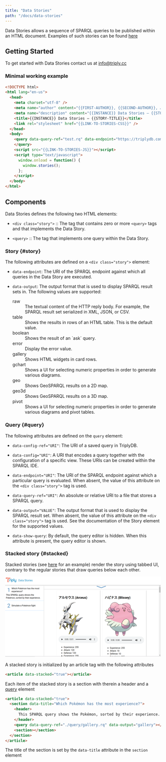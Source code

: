 ```yaml
---
title: "Data Stories"
path: "/docs/data-stories"
---
```


Data Stories allows a sequence of SPARQL queries to be published
within an HTML document.
Examples of such stories can be found [here](https://stories.triply.cc)

## Getting Started

To get started with Data Stories contact us at [info@triply.cc](info@triply.cc)

### Minimal working example

```html
<!DOCTYPE html>
<html lang="en-us">
  <head>
    <meta charset="utf-8" />
    <meta name="author" content="{{FIRST-AUTHOR}}, {{SECOND-AUTHOR}}, …" />
    <meta name="description" content="{{INSTANCE}} Data Stories ― {{STORY-TITLE}}" />
    <title>{{INSTANCE}} Data Stories ― {{STORY-TITLE}}</title>
    <link rel="stylesheet" href="{{LINK-TO-STORIES-CSS}}" />
  </head>
  <body>
    <query data-query-ref="test.rq" data-endpoint="https://triplydb.com/academy/sparql/sparql/sparql">
    </query>
    <script src="{{LINK-TO-STORIES-JS}}"></script>
    <script type="text/javascript">
      window.onload = function() {
        window.stories();
      };
    </script>
  </body>
</html>
```

## Components

Data Stories defines the following two HTML elements:

- `<div class="story">` :: The tag that contains zero or more
  `<query>` tags and that implements the Data Story.

- `<query>` :: The tag that implements one query within the Data
  Story.

### Story {#story}

The following attributes are defined on a `<div class="story">`
element:


- `data-endpoint`: The URI of the SPARQL endpoint against which all queries in the Data Story are executed.

- `data-output`: The output format that is used to display SPARQL
  result sets in. The following values are
  supported:

  <dl>
    <dt>raw</dt>
    <dd>The textual content of the HTTP reply body. For
      example, the SPARQL result set serialized in XML, JSON,
      or CSV.</dd>

    <dt>table</dt>
    <dd>Shows the results in rows of an HTML table. This is
      the default value.</dd>
    <dt>boolean</dt>
    <dd>Shows the result of an `ask` query.</dd>
    <dt>error</dt>
    <dd>Display the error value.</dd>
    <dt>gallery</dt>
    <dd>Shows HTML widgets in card rows.</dd>
    <dt>gchart</dt>
    <dd>Shows a UI for selecting numeric properties in order
      to generate various diagrams.</dd>
    <dt>geo</dt>
    <dd>Shows GeoSPARQL results on a 2D map.</dd>
    <dt>geo3d</dt>
    <dd>Shows GeoSPARQL results on a 3D map.</dd>
    <dt>pivot</dt>
    <dd>Shows a UI for selecting numeric properties in order
      to generate various diagrams and pivot tables.</dd>
  </dl>

### Query {#query}

The following attributes are defined on the `query` element:

- `data-config-ref="URI"`: The URI of a saved query in TriplyDB.

- `data-config="URI"`: A URI that encodes a query together with
  the configuration of a specific view. These URIs can be
  created within the SPARQL IDE.

- `data-endpoint="URI"`: The URI of the SPARQL endpoint against
  which a particular query is evaluated. When absent, the value
  of this attribute on the `<div class="story">` tag is used.

- `data-query-ref="URI"`: An absolute or relative URI to a file
  that stores a SPARQL query.

- `data-output="VALUE"`: The output format that is used to display
  the SPARQL result set. When absent, the value of this
  attribute on the `<div class="story">` tag is used. See the
  documentation of the Story element for the supported values.

- `data-show-query`: By default, the query editor is hidden. When
  this attribute is present, the query editor is shown.

### Stacked story {#stacked}

Stacked stories (see [here](https://stories.triply.cc/pok%C3%A9mon/) for an example) render the story using tabbed UI, contrary to the regular stories that draw queries below each other.

![Example of a stacked story](stacked.png)

A stacked story is initialized by an article tag with the following attributes

```html
<article data-stacked="true"></article>
```

Each item of the stacked story is a section with therein a header and a [query](#query) element

```html
<article data-stacked="true">
  <section data-title="Which Pokémon has the most experience?">
    <header>
      This SPARQL query shows the Pokémon, sorted by their experience.
    </header>
    <query data-query-ref="./query/gallery.rq" data-output="gallery"></query>
    <section></section>
  </section>
</article>
```

The title of the section is set by the `data-title` attribute in the `section` element
